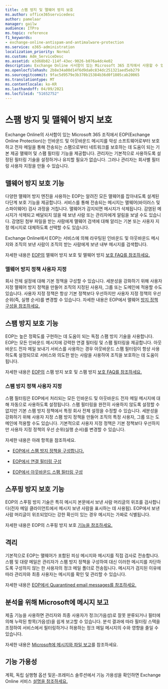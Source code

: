 ```yaml
---
title: 스팸 방지 및 맬웨어 방지 보호
ms.author: office365servicedesc
author: pamelaar
manager: gailw
audience: ITPro
ms.topic: reference
f1_keywords:
- exchange-online-antispam-and-antimalware-protection
ms.service: o365-administration
localization_priority: Normal
ms.custom: Adm_ServiceDesc
ms.assetid: e3d68b82-114f-43ec-9026-b076a4dc4e02
description: Exchange Online 사서함이 있는 Microsoft 365 조직에서 사용할 수 있는 스팸 방지 및 맬웨어 방지 보호 기능에 대해 알아보세요.
ms.openlocfilehash: 2b8e34a00d14f6d9da0c834dc251321aed5eb279
ms.sourcegitcommit: 9fac5d9579e3b370b15384b36d0f1805cab20065
ms.translationtype: MT
ms.contentlocale: ko-KR
ms.lasthandoff: 04/09/2021
ms.locfileid: "51652752"
---
```

# <a name="anti-spam-and-anti-malware-protection"></a>스팸 방지 및 맬웨어 방지 보호

Exchange Online의 사서함이 있는 Microsoft 365 조직에서 EOP(Exchange Online Protection)는 인바운드 및 아웃바운드 메시지를 악성 소프트웨어로부터 보호하고 전자 메일을 통해 전송되는 스팸으로부터 네트워크를 보호하는 데 도움이 되는 기본 제공 맬웨어 및 스팸 필터링 기능을 제공합니다. 관리자는 기본적으로 사용하도록 설정된 필터링 기술을 설정하거나 유지할 필요가 없습니다. 그러나 관리자는 회사별 필터링 사용자 지정을 만들 수 있습니다.

## <a name="anti-malware-protection"></a>맬웨어 방지 보호 기능

다양한 맬웨어 방지 엔진을 사용하는 EOP는 알려진 모든 맬웨어를 잡아내도록 설계된 다단계 보호 기능을 제공합니다. 서비스를 통해 전송되는 메시지는 맬웨어(바이러스 및 스파이웨어) 검사 과정을 거칩니다. 맬웨어가 감지되면 메시지가 삭제됩니다. 감염된 메시지가 삭제되고 배달되지 않을 때 보낸 사람 또는 관리자에게 알림을 보낼 수도 있습니다. 감염된 첨부 파일을 받는 사람에게 맬웨어 검색에 대해 알리는 기본 또는 사용자 지정 메시지로 대체하도록 선택할 수도 있습니다.

Exchange Online에서 EOP는 서비스에 의해 라우팅된 인바운드 및 아웃바운드 메시지와 조직의 보낸 사람이 조직의 받는 사람에게 보낸 내부 메시지를 검색합니다.

자세한 내용은 [EOP의](/microsoft-365/security/office-365-security/anti-malware-protection) 맬웨어 방지 보호 및 맬웨어 방지 [보호 FAQ를 참조하세요.](/microsoft-365/security/office-365-security/anti-malware-protection-faq-eop)

### <a name="customize-anti-malware-policies"></a>맬웨어 방지 정책 사용자 지정

회사 전체 설정에 대해 기본 정책을 구성할 수 있습니다. 세분성을 강화하기 위해 사용자 지정 맬웨어 방지 정책을 만들어 조직의 지정된 사용자, 그룹 또는 도메인에 적용할 수도 있습니다. 사용자 지정 정책은 항상 기본 정책보다 우선하지만 사용자 지정 정책의 우선 순위(즉, 실행 순서)를 변경할 수 있습니다. 자세한 내용은 EOP에서 맬웨어 [방지 정책 구성을 참조하세요.](/microsoft-365/security/office-365-security/configure-anti-malware-policies)

## <a name="anti-spam-protection"></a>스팸 방지 보호 기능

EOP는 높은 정확도를 구현하는 데 도움이 되는 독점 스팸 방지 기술을 사용합니다. EOP는 모든 인바운드 메시지에 강력한 연결 필터링 및 스팸 필터링을 제공합니다. 아웃바운드 전자 메일 보내기 서비스를 사용하는 경우 아웃바운드 스팸 필터링이 항상 사용하도록 설정되므로 서비스와 의도한 받는 사람을 사용하여 조직을 보호하는 데 도움이 됩니다.

자세한 내용은 [EOP의](/microsoft-365/security/office-365-security/anti-spam-protection) 스팸 방지 보호 및 스팸 방지 [보호 FAQ를 참조하세요.](/microsoft-365/security/office-365-security/anti-spam-protection-faq)

### <a name="customize-anti-spam-policies"></a>스팸 방지 정책 사용자 지정

스팸 필터링은 EOP에서 처리되는 모든 인바운드 및 아웃바운드 전자 메일 메시지에 대해 자동으로 사용하도록 설정됩니다. 스팸 필터링을 완전히 사용하지 않도록 설정할 수 없지만 기본 스팸 방지 정책에서 특정 회사 전체 설정을 수정할 수 있습니다. 세분성을 강화하기 위해 사용자 지정 스팸 방지 정책을 만들어 조직의 특정 사용자, 그룹 또는 도메인에 적용할 수도 있습니다. 기본적으로 사용자 지정 정책은 기본 정책보다 우선하지만 사용자 지정 정책의 우선 순위(실행 순서)를 변경할 수 있습니다.

자세한 내용은 아래 항목을 참조하세요.

- [EOP에서 스팸 방지 정책을 구성합니다.](/microsoft-365/security/office-365-security/configure-your-spam-filter-policies)

- [EOP에서 연결 필터링 구성](/microsoft-365/security/office-365-security/configure-the-connection-filter-policy)

- [EOP에서 아웃바운드 스팸 필터링 구성](/microsoft-365/security/office-365-security/configure-the-outbound-spam-policy)

## <a name="anti-spoofing-protection"></a>스푸핑 방지 보호 기능

EOP의 스푸핑 방지 기술은 특히 메시지 본문에서 보낸 사람 머리글의 위조를 검사합니다(전자 메일 클라이언트에서 메시지 보낸 사람을 표시하는 데 사용됨). EOP에서 보낸 사람 머리글이 위조되었다는 강한 확신이 있는 경우 메시지는 가짜로 식별됩니다.

자세한 내용은 EOP의 스푸핑 방지 보호 [기능을 참조하세요.](/microsoft-365/security/office-365-security/anti-spoofing-protection)

## <a name="quarantine"></a>격리

기본적으로 EOP는 맬웨어가 포함된 피싱 메시지와 메시지를 직접 검사로 전송합니다. 스팸 및 대량 메일은 관리자가 스팸 방지 정책을 구성하여 대신 이러한 메시지를 차단하도록 구성하지 않는 한 사용자의 정크 메일 폴더로 전송됩니다. 메시지가 검지된 이유에 따라 관리자와 최종 사용자는 메시지를 확인 및 관리할 수 있습니다.

자세한 내용은 [EOP에서 Quarantined email messages를 참조하세요.](/microsoft-365/security/office-365-security/quarantine-email-messages)

## <a name="report-messages-to-microsoft-for-analysis"></a>분석을 위해 Microsoft에 메시지 보고

제출 기능을 사용하면 관리자와 최종 사용자가 정크(가음성)로 잘못 분류되거나 필터에 의해 누락된 항목(가음성)을 쉽게 보고할 수 있습니다. 분석 결과에 따라 필터링 스택을 조정하여 서비스에서 필터링하거나 허용하는 정크 메일 메시지의 수와 영향을 줄일 수 있습니다.

자세한 내용은 [Microsoft에 메시지와 파일 보고](/microsoft-365/security/office-365-security/report-junk-email-messages-to-microsoft)를 참조하세요.

## <a name="feature-availability"></a>기능 가용성

계획, 독립 실행형 옵션 및온-프레미스 솔루션에서 기능 가용성을 확인하면 Exchange Online 서비스 [설명을 참조하세요.](exchange-online-service-description.md)